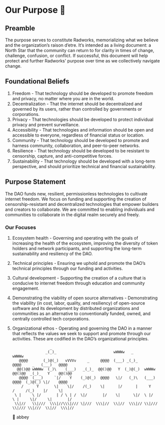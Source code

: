 # Our Purpose 🌱

## Preamble 
The purpose serves to constitute Radworks, memorializing what we believe and the organization’s raison d’etre. It’s intended as a living document: a North Star that the community can return to for clarity in times of change, challenge, confusion, or conflict. If successful, this document will help protect and further Radworks' purpose over time as we collectively navigate change. 

## Foundational Beliefs
1. Freedom - That technology should be developed to promote freedom and privacy, no matter where you are in the world.
2. Decentralization - That the internet should be decentralized and governed by its users, rather than controlled by governments or corporations.
3. Privacy - That technologies should be developed to protect individual privacy and prevent surveillance. 
4. Accessibility - That technologies and information should be open and accessible to everyone, regardless of financial status or location.
5. Community - That technology should be developed to promote and harness community, collaboration, and peer-to-peer networks.
6. Resilience - That technology should be developed to be resistant to censorship, capture, and anti-competitive forces.
7. Sustainability - That technology should be developed with a long-term perspective, and should prioritize technical and financial sustainability.

## Purpose Statement
The DAO funds new, resilient, permissionless technologies to cultivate internet freedom. We focus on funding and supporting the creation of censorship-resistant and decentralized technologies that empower builders and creators to collaborate. We are committed to enabling individuals and communities to collaborate in the digital realm securely and freely. 

### Our Focuses
1. Ecosystem health - Governing and operating with the goals of increasing the health of the ecosystem, improving the diversity of token holders and network participants, and supporting the long-term sustainability and resiliency of the DAO. 
2. Technical principles - Ensuring we uphold and promote the DAO’s technical principles through our funding and activities. 
3. Cultural development - Supporting the creation of a culture that is conducive to internet freedom through education and community engagement. 
4. Demonstrating the viability of open source alternatives - Demonstrating the viability (in cost, labor, quality, and resiliency) of open-source software and its development by distributed organizations and communities as an alternative to conventionally funded, owned, and centrally controlled tech corporations.
5. Organizational ethos - Operating and governing the DAO in a manner that reflects the values we seek to support and promote through our activities. These are codified in the DAO’s organizational principles. 

                        _
                      _(_)_                          wWWWw   _                           wWWWw
          @@@@       (_)@(_)   vVVVv     _     @@@@  (___) _(_)_            @@@@     _   (___)   @@@@
         @@()@@ wWWWw  (_)\    (___)   _(_)_  @@()@@   Y  (_)@(_)  wWWWw   @@()@@  _(_)_   Y    @@()@@
          @@@@  (___)     `|/    Y    (_)@(_)  @@@@   \|/   (_)\   (___)    @@@@  (_)@(_) \|/    @@@@
           /      Y       \|    \|/    /(_)    \|      |/      |     Y       /     /(_)    |/     \|
        \ |     \ |/       | / \ | /  \|/       |/    \|      \|/  \ |/   \ |     \|/     \|       |/
        \\|//   \\|///  \\\|//\\\|/// \|///  \\\|//  \\|//  \\\|// \\|/// \\|/// \\|///  \\|//  \\\|//


    🌱 abbey